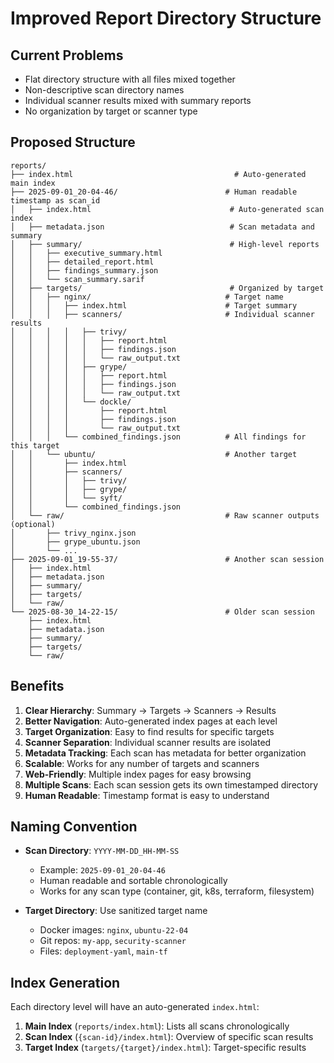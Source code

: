 # Improved Report Directory Structure

## Current Problems
- Flat directory structure with all files mixed together
- Non-descriptive scan directory names
- Individual scanner results mixed with summary reports
- No organization by target or scanner type

## Proposed Structure

```
reports/
├── index.html                                    # Auto-generated main index
├── 2025-09-01_20-04-46/                        # Human readable timestamp as scan_id
│   ├── index.html                               # Auto-generated scan index
│   ├── metadata.json                            # Scan metadata and summary
│   ├── summary/                                 # High-level reports
│   │   ├── executive_summary.html
│   │   ├── detailed_report.html
│   │   ├── findings_summary.json
│   │   └── scan_summary.sarif
│   ├── targets/                                 # Organized by target
│   │   ├── nginx/                              # Target name
│   │   │   ├── index.html                      # Target summary
│   │   │   ├── scanners/                       # Individual scanner results
│   │   │   │   ├── trivy/
│   │   │   │   │   ├── report.html
│   │   │   │   │   ├── findings.json
│   │   │   │   │   └── raw_output.txt
│   │   │   │   ├── grype/
│   │   │   │   │   ├── report.html
│   │   │   │   │   ├── findings.json
│   │   │   │   │   └── raw_output.txt
│   │   │   │   └── dockle/
│   │   │   │       ├── report.html
│   │   │   │       ├── findings.json
│   │   │   │       └── raw_output.txt
│   │   │   └── combined_findings.json          # All findings for this target
│   │   └── ubuntu/                             # Another target
│   │       ├── index.html
│   │       ├── scanners/
│   │       │   ├── trivy/
│   │       │   ├── grype/
│   │       │   └── syft/
│   │       └── combined_findings.json
│   └── raw/                                    # Raw scanner outputs (optional)
│       ├── trivy_nginx.json
│       ├── grype_ubuntu.json
│       └── ...
├── 2025-09-01_19-55-37/                        # Another scan session
│   ├── index.html
│   ├── metadata.json
│   ├── summary/
│   ├── targets/
│   └── raw/
└── 2025-08-30_14-22-15/                        # Older scan session
    ├── index.html
    ├── metadata.json
    ├── summary/
    ├── targets/
    └── raw/
```

## Benefits

1. **Clear Hierarchy**: Summary → Targets → Scanners → Results
2. **Better Navigation**: Auto-generated index pages at each level
3. **Target Organization**: Easy to find results for specific targets
4. **Scanner Separation**: Individual scanner results are isolated
5. **Metadata Tracking**: Each scan has metadata for better organization
6. **Scalable**: Works for any number of targets and scanners
7. **Web-Friendly**: Multiple index pages for easy browsing
8. **Multiple Scans**: Each scan session gets its own timestamped directory
9. **Human Readable**: Timestamp format is easy to understand

## Naming Convention

- **Scan Directory**: `YYYY-MM-DD_HH-MM-SS`
  - Example: `2025-09-01_20-04-46`
  - Human readable and sortable chronologically
  - Works for any scan type (container, git, k8s, terraform, filesystem)

- **Target Directory**: Use sanitized target name
  - Docker images: `nginx`, `ubuntu-22-04`
  - Git repos: `my-app`, `security-scanner`
  - Files: `deployment-yaml`, `main-tf`

## Index Generation

Each directory level will have an auto-generated `index.html`:

1. **Main Index** (`reports/index.html`): Lists all scans chronologically
2. **Scan Index** (`{scan-id}/index.html`): Overview of specific scan results
3. **Target Index** (`targets/{target}/index.html`): Target-specific results